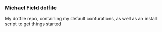 ### Michael Field dotfile

My dotfile repo, containing my default confurations, as well as an install script to get things started
